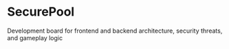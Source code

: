 # SecurePool
Development board for frontend and backend architecture, security threats, and gameplay logic
